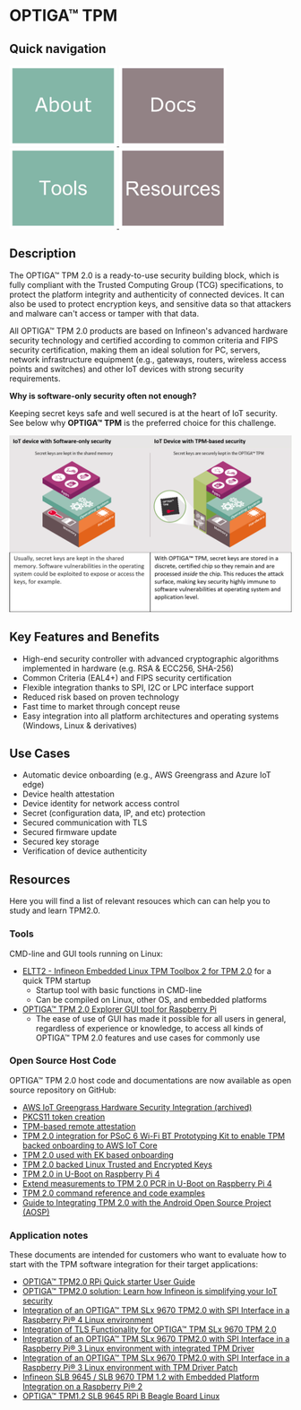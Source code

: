 # OPTIGA&trade; TPM

## Quick navigation

<a href="https://www.infineon.com/cms/en/product/security-smart-card-solutions/optiga-embedded-security-solutions/optiga-tpm">
    <img src="https://github.com/Infineon/optiga-tpm/blob/main/pictures/tile-about.jpg" width="192" height="144">
</a>
<a href="https://www.infineon.com/cms/en/product/security-smart-card-solutions/optiga-embedded-security-solutions/optiga-tpm/#!documents">
    <img src="https://github.com/Infineon/optiga-tpm/blob/main/pictures/tile-docs.jpg" width="192" height="144">
</a>
<a href="https://github.com/Infineon/optiga-tpm#tools">
    <img src="https://github.com/Infineon/optiga-tpm/blob/main/pictures/tile-tools.jpg" width="192" height="144">
</a>
<a href="https://github.com/Infineon/optiga-tpm#resources">
    <img src="https://github.com/Infineon/optiga-tpm/blob/main/pictures/tile-resources.jpg" width="192" height="144">
</a>

## Description

The OPTIGA™ TPM 2.0 is a ready-to-use security building block, which is fully compliant with the Trusted Computing Group (TCG) specifications, to protect the platform integrity and authenticity of connected devices. It can also be used to protect encryption keys, and sensitive data so that attackers and malware can't access or tamper with that data.

All OPTIGA™ TPM 2.0 products are based on Infineon's advanced hardware security technology and certified according to common criteria and FIPS security certification, making them an ideal solution for PC, servers, network infrastructure equipment (e.g., gateways, routers, wireless access points and switches) and other IoT devices with strong security requirements.

**Why is software-only security often not enough?**

Keeping secret keys safe and well secured is at the heart of IoT security. See below why **OPTIGA™ TPM** is the preferred choice for this challenge.

<img src="https://github.com/Infineon/optiga-tpm/raw/main/pictures/summary.png">
 
## Key Features and Benefits

* High-end security controller with advanced cryptographic algorithms implemented in hardware (e.g. RSA & ECC256, SHA-256)
* Common Criteria (EAL4+) and FIPS security certification
* Flexible integration thanks to SPI, I2C or LPC interface support
* Reduced risk based on proven technology
* Fast time to market through concept reuse
* Easy integration into all platform architectures and operating systems (Windows, Linux & derivatives)

## Use Cases

* Automatic device onboarding (e.g.,  AWS Greengrass and Azure IoT edge)
* Device health attestation
* Device identity for network access control
* Secret (configuration data, IP, and etc) protection
* Secured communication with TLS
* Secured firmware update
* Secured key storage
* Verification of device authenticity

## Resources

Here you will find a list of relevant resouces which can can help you to study and learn TPM2.0.

### Tools

CMD-line and GUI tools running on Linux:

- [ELTT2 - Infineon Embedded Linux TPM Toolbox 2 for TPM 2.0](https://github.com/Infineon/eltt2) for a quick TPM startup
   - Startup tool with basic functions in CMD-line
   - Can be compiled on Linux, other OS, and embedded platforms
- [OPTIGA™ TPM 2.0 Explorer GUI tool for Raspberry Pi](https://github.com/Infineon/optiga-tpm-explorer)
   - The ease of use of GUI has made it possible for all users in general, regardless of experience or knowledge, to access all kinds of OPTIGA™ TPM 2.0 features and use cases for commonly use

### Open Source Host Code

OPTIGA™ TPM 2.0 host code and documentations are now available as open source repository on GitHub:

- [AWS IoT Greengrass Hardware Security Integration (archived)](https://github.com/Infineon/amazon-greengrass-hsi-optiga-tpm)
- [PKCS11 token creation](https://github.com/Infineon/pkcs11-optiga-tpm)
- [TPM-based remote attestation](https://github.com/Infineon/remote-attestation-optiga-tpm)
- [TPM 2.0 integration for PSoC 6 Wi-Fi BT Prototyping Kit to enable TPM backed onboarding to AWS IoT Core](https://github.com/Infineon/psoc6-aws-iot-optiga-tpm)
- [TPM 2.0 used with EK based onboarding](https://github.com/Infineon/ek-based-onboarding-optiga-tpm)
- [TPM 2.0 backed Linux Trusted and Encrypted Keys](https://github.com/Infineon/linux-trusted-key-optiga-tpm)
- [TPM 2.0 in U-Boot on Raspberry Pi 4](https://github.com/joholl/rpi4-uboot-tpm)
- [Extend measurements to TPM 2.0 PCR in U-Boot on Raspberry Pi 4](https://github.com/wxleong/tpm2-uboot-rpi4)
- [TPM 2.0 command reference and code examples](https://github.com/Infineon/optiga-tpm-cheatsheet)
- [Guide to Integrating TPM 2.0 with the Android Open Source Project (AOSP)](https://github.com/Infineon/optiga-tpm-aosp)

### Application notes

These documents are intended for customers who want to evaluate how to start with the TPM software integration for their target applications:

- [OPTIGA™ TPM2.0 RPi Quick starter User Guide ](https://www.infineon.com/cms/en/product/security-smart-card-solutions/optiga-embedded-security-solutions/optiga-tpm/optiga-tpm-slb-9672-fw16/#!?fileId=8ac78c8c8e7ead30018ee5a4d85b04bd)
- [OPTIGA™ TPM2.0 solution: Learn how Infineon is simplifying your IoT security](https://www.infineon.com/dgdl/Infineon-Application_note_OPTIGA_TPM2.0_Learn_how_Infineon_is_simplifying_your_IoT_security-ApplicationNotes-v01_00-EN.pdf?fileId=8ac78c8c7e7124d1017ed36041e31424)
- [Integration of an OPTIGA™ TPM SLx 9670 TPM2.0 with SPI Interface in a Raspberry Pi® 4 Linux environment](https://www.infineon.com/dgdl/Infineon-OPTIGA_SLx_9670_TPM_2.0_Pi_4-ApplicationNotes-v07_19-EN.pdf?fileId=5546d4626c1f3dc3016c3d19f43972eb)
- [Integration of TLS Functionality for OPTIGA™ TPM SLx 9670 TPM 2.0](https://www.infineon.com/dgdl/Infineon-OPTIGA_TPM_SLx9670_TPM_2.0-ApplicationNotes-v01_00-EN.pdf?fileId=5546d46271bf4f920171c5598a3a0e7b)
- [Integration of an OPTIGA™ TPM SLx 9670 TPM2.0 with SPI Interface in a Raspberry Pi® 3 Linux environment with integrated TPM Driver](https://www.infineon.com/dgdl/Infineon-App-Note-SLx9670-TPM2.0_Embedded_RPi_DI_SLx-ApplicationNotes-v01_03-EN.pdf?fileId=5546d46267c74c9a01684b96e69f5d7b)
- [Integration of an OPTIGA™ TPM SLx 9670 TPM2.0 with SPI Interface in a Raspberry Pi® 3 Linux environment with TPM Driver Patch](https://www.infineon.com/dgdl/Infineon-App-Note-SLB9670-TPM2.0-and-RaspberryPi-3-ApplicationNotes-v01_20-EN.zip?fileId=5546d46265257de8016537f329595e5c)
- [Infineon SLB 9645 / SLB 9670 TPM 1.2 with Embedded Platform Integration on a Raspberry Pi® 2](https://www.infineon.com/cms/en/product/security-smart-card-solutions/optiga-embedded-security-solutions/optiga-tpm/#!?fileId=5546d46255a50e820155b535d44d754f)
- [OPTIGA™ TPM1.2 SLB 9645 RPi B Beagle Board Linux](https://www.infineon.com/cms/en/product/security-smart-card-solutions/optiga-embedded-security-solutions/optiga-tpm/#!?fileId=5546d462525dbac40152eef62415429b)